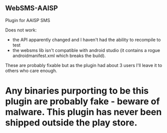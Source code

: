 ## WebSMS-AAISP

Plugin for AAISP SMS

Does not work:

- the API apparently changed and I haven't had the ability to recompile to test 
- the websms lib isn't compatible with android studio (it contains a rogue androidmanifest.xml which breaks the build).

These are probably fixable but as the plugin had about 3 users I'll leave it to others who care enough.

# Any binaries purporting to be this plugin are probably fake - beware of malware.  This plugin has never been shipped outside the play store.

